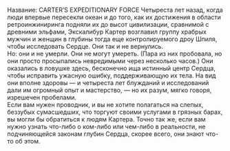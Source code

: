 Название: CARTER’S EXPEDITIONARY FORCE
Четыреста лет назад, когда люди впервые пересекли океан и до того, как их достижения в области ретроинжиниринга подняли их до высот цивилизации, сравнимой с древними эльфами, Экскалибур Картер возглавил группу храбрых мужчин и женщин в глубины тогда еще контролируемого дроу Шпиля, чтобы исследовать Сердце. Они так и не вернулись.  
Но: они и не умерли. Они не могут умереть. (Пара из них пробовала, но они просто просыпались невредимыми через несколько часов.) Они оказались в ловушке здесь, бесконечно ища истинный центр Сердца, чтобы исправить ужасную ошибку, поддерживающую их тела. На вид они вполне здоровы — и четыреста лет блужданий и исследований дали им огромный опыт и мастерство, — но их разум, мягко говоря, изрешечен пробелами.  
Если вам нужен проводник, и вы не хотите полагаться на слепых, беззубых сумасшедших, что торгуют своими услугами в грязных барах, вы могли бы обратиться к людям Картера. Точно так же, если вам нужно узнать что-либо о ком-либо или чем-либо в реальности, не подчиняющейся законам глубин Сердца, скорее всего, они знают что-то об этом.